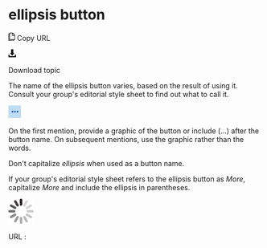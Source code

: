 ﻿# ellipsis button

![Copy URL](media/ellipsis-button/Copy.png)
Copy URL

![Download](media/ellipsis-button/Download.png)

Download topic

The
name of the ellipsis button varies, based on the result of using it.
Consult your group's editorial style sheet to find out what to call
it. 

![](media/ellipsis-button/447573893.PNG)

On
the first mention, provide a graphic of the button or include (…) after
the button name. On subsequent mentions, use the graphic rather than
the words. 

Don't capitalize *ellipsis* when used as a button name. 

If your group's editorial style sheet refers to the ellipsis button as *More*, capitalize *More* and include the ellipsis in parentheses. 

![In progress](media/ellipsis-button/activity-large.gif)

URL :
